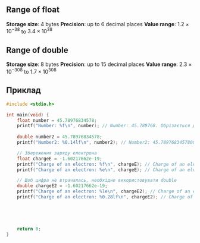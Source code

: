 ## Range of float
**Storage size**: 4 bytes
**Precision**: up to 6 decimal places
**Value range**: $1.2 \times 10^{-38}$ to $3.4 \times 10^{38}$

## Range of double
**Storage size**: 8 bytes
**Precision**: up to 15 decimal places
**Value range**: $2.3 \times 10^{-308}$ to $1.7 \times 10^{308}$

## Приклад
```c
#include <stdio.h>

int main(void) {
    float number = 45.78976834578;
    printf("Number: %f\n", number); // Number: 45.789768. Обрізається до 6 знаків після коми
    
    double number2 = 45.78976834578;
    printf("Number2: %0.14lf\n", number2); // Number2: 45.78976834578000. Виводить 14 знаків після коми, як вказано в форматі prinf

    // Збереження заряду електрона
    float chargeE = -1.60217662e-19;
    printf("Charge of an electron: %f\n", chargeE); // Charge of an electron: -0.000000, такий результат виводиться через те, що це дуже мале число.
    printf("Charge of an electron: %e\n", chargeE); // Charge of an electron: -1.602177e-19. Дві цифри після коми втрачаються

    // Щоб цифра не втрачалась, необхідно використовувати double
    double chargeE2 = -1.60217662e-19;
    printf("Charge of an electron: %le\n", chargeE2); // Charge of an electron: -1.60217662e-19. Виводить 6 знаків після коми
    printf("Charge of an electron: %0.28lf\n", chargeE2); // Charge of an electron: -0.0000000000000000000000001602176620. Виводить 28 знаків після коми


    


    return 0;
}